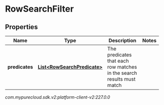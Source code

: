 # RowSearchFilter


## Properties

| Name | Type | Description | Notes |
| ------------ | ------------- | ------------- | ------------- |
| **predicates** | [**List&lt;RowSearchPredicate&gt;**](RowSearchPredicate) | The predicates that each row matches in the search results must match |  |




_com.mypurecloud.sdk.v2:platform-client-v2:227.0.0_
